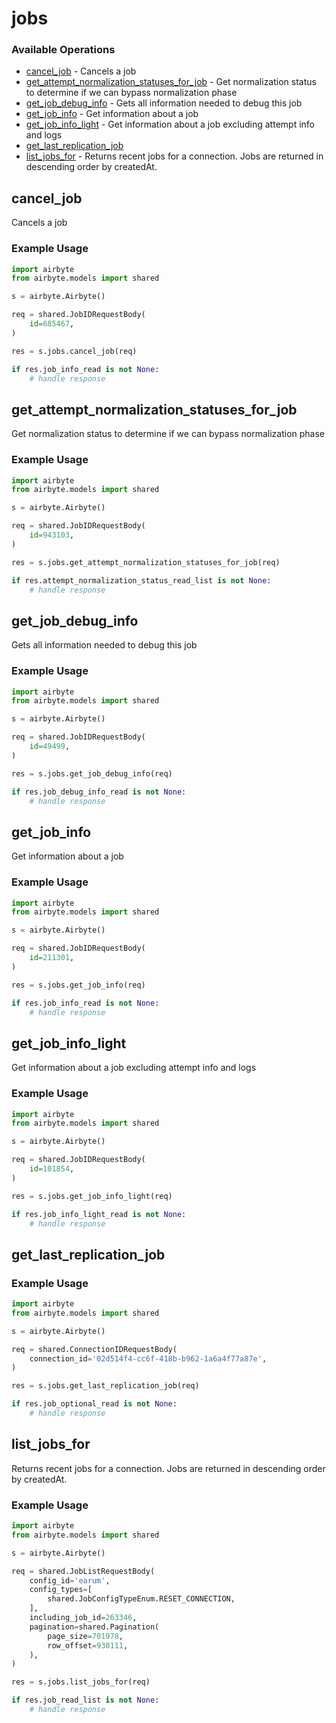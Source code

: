 # jobs

### Available Operations

* [cancel_job](#cancel_job) - Cancels a job
* [get_attempt_normalization_statuses_for_job](#get_attempt_normalization_statuses_for_job) - Get normalization status to determine if we can bypass normalization phase
* [get_job_debug_info](#get_job_debug_info) - Gets all information needed to debug this job
* [get_job_info](#get_job_info) - Get information about a job
* [get_job_info_light](#get_job_info_light) - Get information about a job excluding attempt info and logs
* [get_last_replication_job](#get_last_replication_job)
* [list_jobs_for](#list_jobs_for) - Returns recent jobs for a connection. Jobs are returned in descending order by createdAt.

## cancel_job

Cancels a job

### Example Usage

```python
import airbyte
from airbyte.models import shared

s = airbyte.Airbyte()

req = shared.JobIDRequestBody(
    id=685467,
)

res = s.jobs.cancel_job(req)

if res.job_info_read is not None:
    # handle response
```

## get_attempt_normalization_statuses_for_job

Get normalization status to determine if we can bypass normalization phase

### Example Usage

```python
import airbyte
from airbyte.models import shared

s = airbyte.Airbyte()

req = shared.JobIDRequestBody(
    id=943103,
)

res = s.jobs.get_attempt_normalization_statuses_for_job(req)

if res.attempt_normalization_status_read_list is not None:
    # handle response
```

## get_job_debug_info

Gets all information needed to debug this job

### Example Usage

```python
import airbyte
from airbyte.models import shared

s = airbyte.Airbyte()

req = shared.JobIDRequestBody(
    id=49499,
)

res = s.jobs.get_job_debug_info(req)

if res.job_debug_info_read is not None:
    # handle response
```

## get_job_info

Get information about a job

### Example Usage

```python
import airbyte
from airbyte.models import shared

s = airbyte.Airbyte()

req = shared.JobIDRequestBody(
    id=211301,
)

res = s.jobs.get_job_info(req)

if res.job_info_read is not None:
    # handle response
```

## get_job_info_light

Get information about a job excluding attempt info and logs

### Example Usage

```python
import airbyte
from airbyte.models import shared

s = airbyte.Airbyte()

req = shared.JobIDRequestBody(
    id=101854,
)

res = s.jobs.get_job_info_light(req)

if res.job_info_light_read is not None:
    # handle response
```

## get_last_replication_job

### Example Usage

```python
import airbyte
from airbyte.models import shared

s = airbyte.Airbyte()

req = shared.ConnectionIDRequestBody(
    connection_id='02d514f4-cc6f-418b-b962-1a6a4f77a87e',
)

res = s.jobs.get_last_replication_job(req)

if res.job_optional_read is not None:
    # handle response
```

## list_jobs_for

Returns recent jobs for a connection. Jobs are returned in descending order by createdAt.

### Example Usage

```python
import airbyte
from airbyte.models import shared

s = airbyte.Airbyte()

req = shared.JobListRequestBody(
    config_id='earum',
    config_types=[
        shared.JobConfigTypeEnum.RESET_CONNECTION,
    ],
    including_job_id=263346,
    pagination=shared.Pagination(
        page_size=701978,
        row_offset=930111,
    ),
)

res = s.jobs.list_jobs_for(req)

if res.job_read_list is not None:
    # handle response
```
